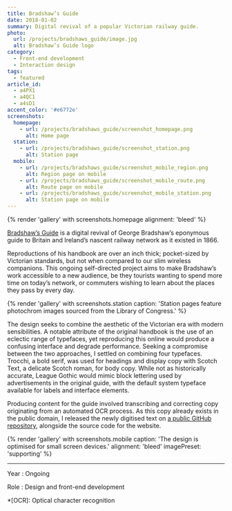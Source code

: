 ```yaml
---
title: Bradshaw’s Guide
date: 2018-01-02
summary: Digital revival of a popular Victorian railway guide.
photo:
  url: /projects/bradshaws_guide/image.jpg
  alt: Bradshaw’s Guide logo
category:
  - Front-end development
  - Interaction design
tags:
  - featured
article_id:
  - a4PX1
  - a4QC1
  - a4sD1
accent_color: '#e6772e'
screenshots:
  homepage:
    - url: /projects/bradshaws_guide/screenshot_homepage.png
      alt: Home page
  station:
    - url: /projects/bradshaws_guide/screenshot_station.png
      alt: Station page
  mobile:
    - url: /projects/bradshaws_guide/screenshot_mobile_region.png
      alt: Region page on mobile
    - url: /projects/bradshaws_guide/screenshot_mobile_route.png
      alt: Route page on mobile
    - url: /projects/bradshaws_guide/screenshot_mobile_station.png
      alt: Station page on mobile
---
```

{% render 'gallery' with screenshots.homepage
  alignment: 'bleed'
%}

[Bradshaw’s Guide][1] is a digital revival of George Bradshaw’s eponymous guide to Britain and Ireland’s nascent railway network as it existed in 1866.

Reproductions of his handbook are over an inch thick; pocket-sized by Victorian standards, but not when compared to our slim wireless companions. This ongoing self-directed project aims to make Bradshaw’s work accessible to a new audience, be they tourists wanting to spend more time on today’s network, or commuters wishing to learn about the places they pass by every day.

{% render 'gallery' with screenshots.station
  caption: 'Station pages feature photochrom images sourced from the Library of Congress.'
%}

The design seeks to combine the aesthetic of the Victorian era with modern sensibilities. A notable attribute of the original handbook is the use of an eclectic range of typefaces, yet reproducing this online would produce a confusing interface and degrade performance. Seeking a compromise between the two approaches, I settled on combining four typefaces. Trocchi, a bold serif, was used for headings and display copy with Scotch Text, a delicate Scotch roman, for body copy. While not as historically accurate, League Gothic would mimic block lettering used by advertisements in the original guide, with the default system typeface available for labels and interface elements.

Producing content for the guide involved transcribing and correcting copy originating from an automated OCR process. As this copy already exists in the public domain, I released the newly digitised text on [a public GitHub repository][2], alongside the source code for the website.

{% render 'gallery' with screenshots.mobile
  caption: 'The design is optimised for small screen devices.'
  alignment: 'bleed'
  imagePreset: 'supporting'
%}

---

Year
: Ongoing

Role
: Design and front-end development

[1]: https://bradshaws.guide
[2]: https://github.com/bradshawsguide

*[OCR]: Optical character recognition
